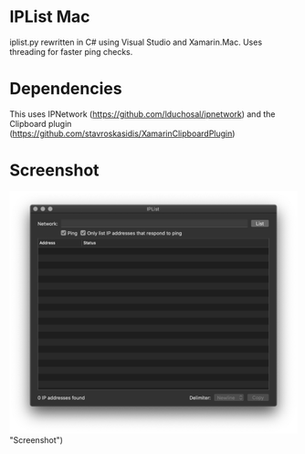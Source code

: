 # IPList Mac
iplist.py rewritten in C# using Visual Studio and Xamarin.Mac. Uses threading for faster ping checks.

# Dependencies
This uses IPNetwork (https://github.com/lduchosal/ipnetwork) and the Clipboard plugin (https://github.com/stavroskasidis/XamarinClipboardPlugin)

# Screenshot
![Screenshot](https://github.com/mcherry/IPList.macOS/blob/master/Screenshots/screenshot.png?raw=true) "Screenshot")
